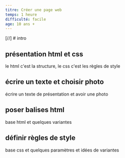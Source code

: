 ```yaml
---
titre: Créer une page web
temps: 1 heure
difficulté: facile
age: 10 ans +
---
```


[//] # intro

## présentation html et css
le html c'est la structure, le css c'est les règles de style

## écrire un texte et choisir photo
écrire un texte de présentation et avoir une photo

## poser balises html
base html et quelques variantes

## définir règles de style
base css et quelques paramètres et idées de variantes
